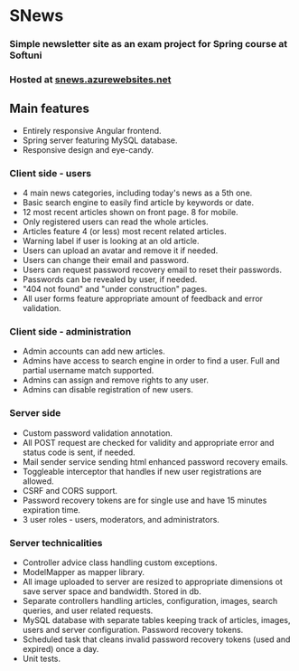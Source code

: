 # SNews
### Simple newsletter site as an exam project for Spring course at Softuni
### Hosted at <a href="https://snews.azurewebsites.net">snews.azurewebsites.net</a>

## Main features
* Entirely responsive Angular frontend.
* Spring server featuring MySQL database.
* Responsive design and eye-candy.

### Client side - users
* 4 main news categories, including today's news as a 5th one.
* Basic search engine to easily find article by keywords or date.
* 12 most recent articles shown on front page. 8 for mobile.
* Only registered users can read the whole articles.
* Articles feature 4 (or less) most recent related articles.
* Warning label if user is looking at an old article.
* Users can upload an avatar and remove it if needed.
* Users can change their email and password.
* Users can request password recovery email to reset their passwords.
* Passwords can be revealed by user, if needed.
* "404 not found" and "under construction" pages. 
* All user forms feature appropriate amount of feedback and error validation.

### Client side - administration
* Admin accounts can add new articles.
* Admins have access to search engine in order to find a user. Full and partial username match supported.
* Admins can assign and remove rights to any user.
* Admins can disable registration of new users.

### Server side
* Custom password validation annotation.
* All POST request are checked for validity and appropriate error and status code is sent, if needed.
* Mail sender service sending html enhanced password recovery emails.
* Toggleable interceptor that handles if new user registrations are allowed.
* CSRF and CORS support.
* Password recovery tokens are for single use and have 15 minutes expiration time.
* 3 user roles - users, moderators, and administrators.

### Server technicalities 
* Controller advice class handling custom exceptions.
* ModelMapper as mapper library.
* All image uploaded to server are resized to appropriate dimensions ot save server space and bandwidth. Stored in db.
* Separate controllers handling articles, configuration, images, search queries, and user related requests.
* MySQL database with separate tables keeping track of articles, images, users and server configuration. Password recovery tokens.
* Scheduled task that cleans invalid password recovery tokens (used and expired) once a day.
* Unit tests.
